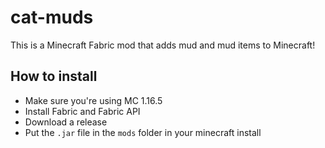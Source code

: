 # cat-muds

This is a Minecraft Fabric mod that adds mud and mud items to Minecraft!

## How to install

- Make sure you're using MC 1.16.5
- Install Fabric and Fabric API
- Download a release
- Put the `.jar` file in the `mods` folder in your minecraft install
